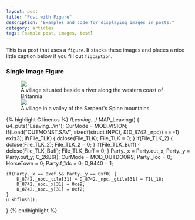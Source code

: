 ```yaml
---
layout: post
title: "Post with Figure"
description: "Examples and code for displaying images in posts."
category: articles
tags: [sample post, images, test]
---
```


This is a post that uses a `figure`. It stacks these images and places a nice little caption below if you fill out `figcaption`.

### Single Image Figure

<figure>
	<img src="/ultima-IV-trinity/images/river_village.jpg">
	<figcaption>A village situated beside a river along the western coast of Britannia</figcaption>
	<img src="/ultima-IV-trinity/images/valley_village.jpg">
	<figcaption>A village in a valley of the Serpent's Spine mountains</figcaption>
</figure>

{% highlight C linenos %}
/*Leaving...*/
MAP_Leaving()
{
	u4_puts("Leaving...\n");
	CurMode = MOD_VISION;
	if(Load("OUTMONST.SAV", sizeof(struct tNPC), &(D_8742._npc)) == -1)
		exit(3);
	if(File_TLK) {
		dclose(File_TLK);
		File_TLK = 0;
	}
    if(File_TLK_2) {
        dclose(File_TLK_2);
        File_TLK_2 = 0;
    }
    if(File_TLK_Buff) {
        dclose(File_TLK_Buff);
        File_TLK_Buff = 0;
    }
	Party._x = Party.out_x;
	Party._y = Party.out_y;
	C_26B6();
	CurMode = MOD_OUTDOORS;
	Party._loc = 0;
    HorseTown = 0;
	Party.f_1dc = 0;
	D_9440 = 1;

    
	if(Party._x == 0xef && Party._y == 0xf0) {
		D_8742._npc._tile[31] = D_8742._npc._gtile[31] = TIL_18;
		D_8742._npc._x[31] = 0xe9;
		D_8742._npc._y[31] = 0xf2;
	}
	u_kbflush();
}
{% endhighlight %}
